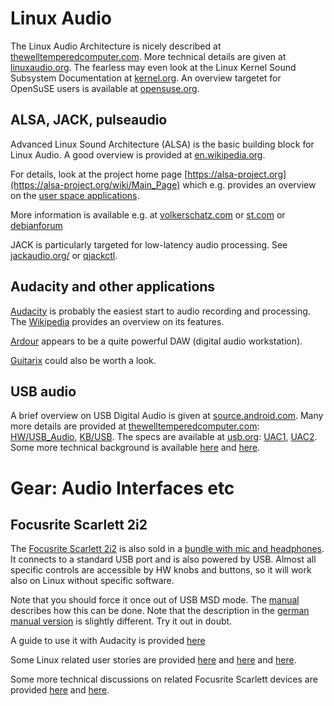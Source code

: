 # Linux Audio

The Linux Audio Architecture is nicely described at
[thewelltemperedcomputer.com](https://thewelltemperedcomputer.com/Linux/AudioArchitecture.htm).
More technical details are given at
[linuxaudio.org](https://wiki.linuxaudio.org/wiki/start).
The fearless may even look at the Linux Kernel Sound Subsystem Documentation at
[kernel.org](https://www.kernel.org/doc/html/latest/sound/index.html).
An overview targetet for OpenSuSE users is available at 
[opensuse.org](https://en.opensuse.org/SDB:Sound_concepts).



## ALSA, JACK, pulseaudio
Advanced Linux Sound Architecture (ALSA) is the basic building block for Linux Audio.
A good overview is provided at
[en.wikipedia.org](https://en.wikipedia.org/wiki/Advanced_Linux_Sound_Architecture).

For details, look at the project home page 
[https://alsa-project.org](https://alsa-project.org/wiki/Main_Page)
which e.g. provides an overview on the 
[user space applications](https://www.alsa-project.org/wiki/ALSA_User_Info).

More information is available e.g. at
[volkerschatz.com](http://www.volkerschatz.com/noise/alsa.html)
or
[st.com](https://wiki.st.com/stm32mpu/wiki/ALSA_overview)
or
[debianforum](https://wiki.debianforum.de/Audiokonfiguration)

JACK is particularly targeted for low-latency audio processing. See
[jackaudio.org/](https://jackaudio.org/)
or
[qjackctl](https://qjackctl.sourceforge.io/).



## Audacity and other applications

[Audacity](https://www.audacityteam.org/) is probably the easiest start to audio recording and processing.
The [Wikipedia](https://en.wikipedia.org/wiki/Audacity_(audio_editor)) provides an overview on its features.

[Ardour](https://ardour.org/) appears to be a quite powerful DAW (digital audio workstation).

[Guitarix](https://guitarix.org/) could also be worth a look.


## USB audio
A brief overview on USB Digital Audio is given at
[source.android.com](https://source.android.com/devices/audio/usb).
Many more details are provided at 
[thewelltemperedcomputer.com](https://thewelltemperedcomputer.com):
[HW/USB_Audio](https://thewelltemperedcomputer.com/HW/USB_Audio.htm), 
[KB/USB](https://thewelltemperedcomputer.com/KB/USB.html).
The specs are available at 
[usb.org](http://www.usb.org/):
[UAC1](https://www.usb.org/sites/default/files/USB_AV_Specification_Rev_1.0.zip),
[UAC2](https://www.usb.org/sites/default/files/Audio2.0_final.zip).
Some more technical background is available 
[here](https://www.edn.com/fundamentals-of-usb-audio/)
and 
[here](https://www.electronicdesign.com/technologies/embedded-revolution/article/21801786/achieving-bitperfect-usb-audio).

# Gear: Audio Interfaces etc

## Focusrite Scarlett 2i2

The 
[Focusrite Scarlett 2i2](https://focusrite.com/en/usb-audio-interface/scarlett/scarlett-2i2)
is also sold in a 
[bundle with mic and headphones](https://focusrite.com/en/usb-audio-interface/scarlett/scarlett-2i2-studio-0).
It connects to a standard USB port and is also powered by USB.
Almost all specific controls are accessible by HW knobs and buttons, so it will work also on Linux without specific software.

Note that you should force it once out of USB MSD mode. The
[manual](https://fael-downloads-prod.focusrite.com/customer/prod/s3fs-public/downloads/Scarlett2i2%203rd%20Gen%20User%20Guide_EN.pdf)
describes how this can be done. Note that the description in the 
[german manual version](https://fael-downloads-prod.focusrite.com/customer/prod/s3fs-public/downloads/Scarlett2i2%203rd%20Gen%20User%20Guide_DE.pdf)
is slightly different. Try it out in doubt.

A guide to use it with Audacity is provided
[here](https://support.focusrite.com/hc/en-gb/articles/360000790265-Recording-with-your-Scarlett-2i2-2nd-Gen-in-Audacity-Windows-)

Some Linux related user stories are provided
[here](https://sanderson.band/2017/09/04/focusrite-scarlet-2i2-in-a-linux-home-studio/)
and 
[here](https://dragly.org/2014/01/12/focusrite-scarlett-2i2-flawlessly-working-on-ubuntu-with-jack/)
and 
[here](https://www.gaelanlloyd.com/blog/scarlett-2i2-usb-dac-and-debian-8/).

Some more technical discussions on related Focusrite Scarlett devices are provided
[here](https://linuxmusicians.com/viewtopic.php?f=6&t=20669)
and 
[here](https://linuxmusicians.com/viewtopic.php?f=6&t=10142&p=37495#p32773).
